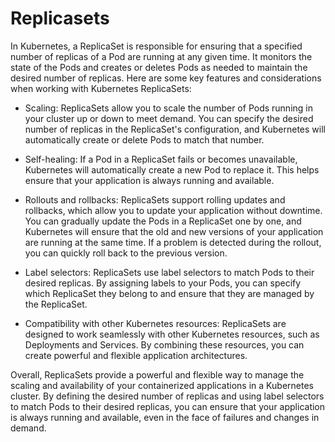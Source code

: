 # Replicasets
In Kubernetes, a ReplicaSet is responsible for ensuring that a specified number of replicas of a Pod are running at any given time. It monitors the state of the Pods and creates or deletes Pods as needed to maintain the desired number of replicas. Here are some key features and considerations when working with Kubernetes ReplicaSets:

* Scaling: ReplicaSets allow you to scale the number of Pods running in your cluster up or down to meet demand. You can specify the desired number of replicas in the ReplicaSet's configuration, and Kubernetes will automatically create or delete Pods to match that number.

* Self-healing: If a Pod in a ReplicaSet fails or becomes unavailable, Kubernetes will automatically create a new Pod to replace it. This helps ensure that your application is always running and available.

* Rollouts and rollbacks: ReplicaSets support rolling updates and rollbacks, which allow you to update your application without downtime. You can gradually update the Pods in a ReplicaSet one by one, and Kubernetes will ensure that the old and new versions of your application are running at the same time. If a problem is detected during the rollout, you can quickly roll back to the previous version.

* Label selectors: ReplicaSets use label selectors to match Pods to their desired replicas. By assigning labels to your Pods, you can specify which ReplicaSet they belong to and ensure that they are managed by the ReplicaSet.

* Compatibility with other Kubernetes resources: ReplicaSets are designed to work seamlessly with other Kubernetes resources, such as Deployments and Services. By combining these resources, you can create powerful and flexible application architectures.

Overall, ReplicaSets provide a powerful and flexible way to manage the scaling and availability of your containerized applications in a Kubernetes cluster. By defining the desired number of replicas and using label selectors to match Pods to their desired replicas, you can ensure that your application is always running and available, even in the face of failures and changes in demand.